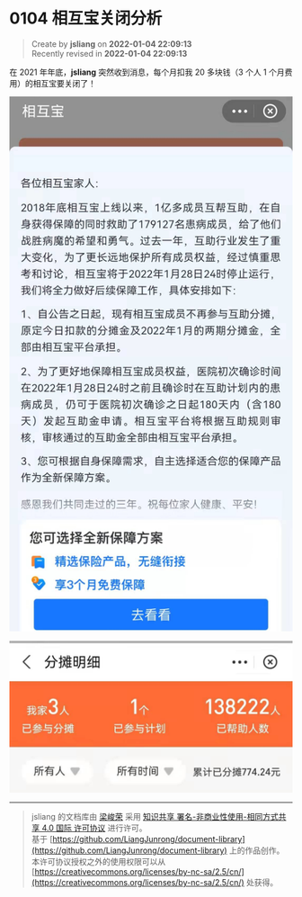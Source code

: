 0104 相互宝关闭分析
===

> Create by **jsliang** on **2022-01-04 22:09:13**  
> Recently revised in **2022-01-04 22:09:13**

在 2021 年年底，**jsliang** 突然收到消息，每个月扣我 20 多块钱（3 个人 1 个月费用）的相互宝要关闭了！

![图](./img/02.jpg)

![图](./img/01.jpg)

---

> jsliang 的文档库由 [梁峻荣](https://github.com/LiangJunrong) 采用 [知识共享 署名-非商业性使用-相同方式共享 4.0 国际 许可协议](http://creativecommons.org/licenses/by-nc-sa/4.0/) 进行许可。<br/>基于 [https://github.com/LiangJunrong/document-library](https://github.com/LiangJunrong/document-library) 上的作品创作。<br/>本许可协议授权之外的使用权限可以从 [https://creativecommons.org/licenses/by-nc-sa/2.5/cn/](https://creativecommons.org/licenses/by-nc-sa/2.5/cn/) 处获得。

